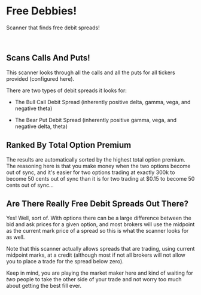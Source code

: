 # Free Debbies!

Scanner that finds free debit spreads!

<br/>

## Scans Calls And Puts!

This scanner looks through all the calls and all the puts for all tickers provided (configured here).

There are two types of debit spreads it looks for:

- The Bull Call Debit Spread (inherently positive delta, gamma, vega, and negative theta)

- The Bear Put Debit Spread (inherently positive gamma, vega, and negative delta, theta)


## Ranked By Total Option Premium
The results are automatically sorted by the highest total option premium. The reasoning here is that you make money when the two options become out of sync, and it's easier for two options trading at exactly 300k to become 50 cents out of sync than it is for two trading at $0.15 to become 50 cents out of sync...


## Are There Really Free Debit Spreads Out There?

Yes! Well, sort of. With options there can be a large difference between the bid and ask prices for a given option, and most brokers will use the midpoint as the current mark price of a spread so this is what the scanner looks for as well.

Note that this scanner actually allows spreads that are trading, using current midpoint marks, at a credit (although most if not all brokers will not allow you to place a trade for the spread below zero).

Keep in mind, you are playing the market maker here and kind of waiting for _two_ people to take the other side of your trade and not worry too much about getting the best fill ever.


